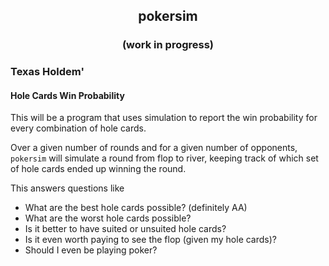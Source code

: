 <div align="center">

## pokersim

### (work in progress)

</div>

### Texas Holdem' 

#### Hole Cards Win Probability 

This will be a program that uses simulation to report the win probability for
every combination of hole cards. 

Over a given number of rounds and for a given number of opponents, `pokersim` 
will simulate a round from flop to river, keeping track of which set of hole 
cards ended up winning the round. 

This answers questions like 
- What are the best hole cards possible? (definitely AA)
- What are the worst hole cards possible?
- Is it better to have suited or unsuited hole cards?
- Is it even worth paying to see the flop (given my hole cards)?
- Should I even be playing poker? 